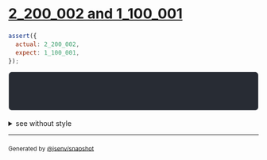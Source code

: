 # [2_200_002 and 1_100_001](../../number.test.js#L83)

```js
assert({
  actual: 2_200_002,
  expect: 1_100_001,
});
```

![img](throw.svg)

<details>
  <summary>see without style</summary>

```console
AssertionError: actual and expect are different

actual: 2_200_002
expect: 1_100_001
```

</details>

---

<sub>
  Generated by <a href="https://github.com/jsenv/core/tree/main/packages/independent/snapshot">@jsenv/snapshot</a>
</sub>